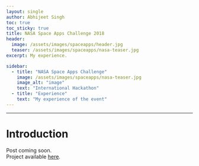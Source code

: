 ```yaml
---
layout: single
author: Abhijeet Singh
toc: true
toc_sticky: true
title: NASA Space Apps Challenge 2018
header:
  image: /assets/images/spaceapps/header.jpg
  teaser: /assets/images/spaceapps/nasa-teaser.jpg
excerpt: My experience.

sidebar:
  - title: "NASA Space Apps Challenge"
    image: /assets/images/spaceapps/nasa-teaser.jpg
    image_alt: "image"
    text: "International Hackathon"
  - title: "Experience"
    text: "My experience of the event"
---
```

<!-- Add post written in markdown below -->

---
# Introduction
Post coming soon.  
Project available [here](https://2018.spaceappschallenge.org/challenges/what-world-needs-now/globe-observer/teams/excelsior/project).
